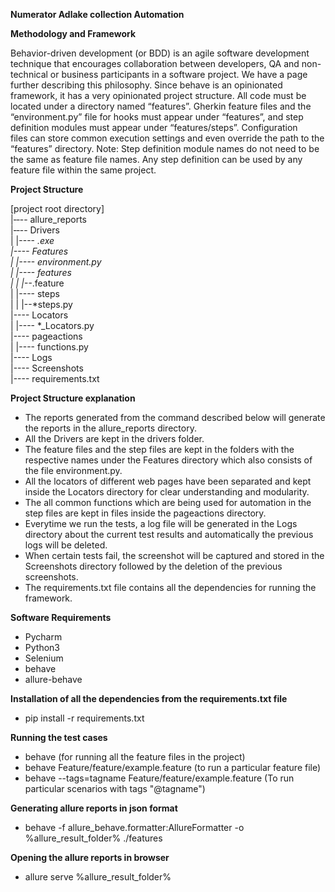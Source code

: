 **Numerator Adlake collection Automation**

**Methodology and Framework**

Behavior-driven development (or BDD) is an agile software development technique that encourages collaboration between developers, QA and non-technical or business participants in a software project. We have a page further describing this philosophy.
Since behave is an opinionated framework, it has a very opinionated project structure. All code must be located under a directory named “features”. Gherkin feature files and the “environment.py” file for hooks must appear under “features”, and step definition modules must appear under “features/steps”. Configuration files can store common execution settings and even override the path to the “features” directory.
Note: Step definition module names do not need to be the same as feature file names. Any step definition can be used by any feature file within the same project.

**Project Structure**

[project root directory]<br>
|‐‐-- allure_reports<br>
|‐‐-- Drivers<br>
|   |---- *.exe<br>
|---- Features<br>
|   |---- environment.py<br>
|   |---- features<br>
|   |   |--*.feature<br>
|   |---- steps<br>
|   |   |--*steps.py<br>
|---- Locators<br>
|   |---- *_Locators.py<br>
|---- pageactions<br>
|   |---- functions.py<br>
|---- Logs<br>
|---- Screenshots<br>
|---- requirements.txt<br>
 
 **Project Structure explanation**
 
 
 - The reports generated from the command described below will generate the reports in the allure_reports directory.<br>
 - All the Drivers are kept in the drivers folder.<br>
 - The feature files and the step files are kept in the folders with the respective names under the Features directory which also consists of the file environment.py.<br>
 - All the locators of different web pages have been separated and kept inside the Locators directory for clear understanding and modularity.<br>
 - The all common functions which are being used for automation in the step files are kept in files inside the pageactions directory.
 - Everytime we run the tests, a log file will be generated in the Logs directory about the current test results and automatically the previous logs will be deleted.
 - When certain tests fail, the screenshot will be captured and stored in the Screenshots directory followed by the deletion of the previous screenshots.
 - The requirements.txt file contains all the dependencies for running the framework.

**Software Requirements**

- Pycharm
- Python3
- Selenium
- behave
- allure-behave


**Installation of all the dependencies from the requirements.txt file**

- pip install -r requirements.txt

**Running the test cases**

- behave                               (for running all the feature files in the project)
- behave Feature/feature/example.feature (to run a particular feature file)
- behave --tags=tagname Feature/feature/example.feature (To run particular scenarios with tags "@tagname")


**Generating allure reports in json format**

- behave -f allure_behave.formatter:AllureFormatter -o %allure_result_folder% ./features

**Opening the allure reports in browser**

- allure serve %allure_result_folder%

